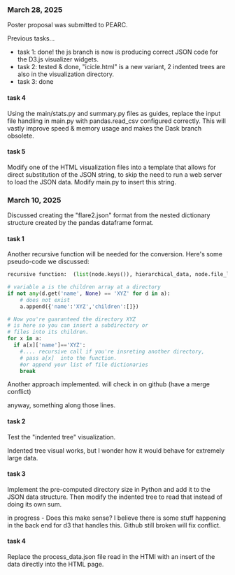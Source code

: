 
### March 28, 2025
Poster proposal was submitted to PEARC.

Previous tasks...
- task 1: done! the js branch is now is producing correct JSON code for the D3.js visualizer widgets.
- task 2: tested & done, "icicle.html" is a new variant, 2 indented trees are also in the visualization directory. 
- task 3: done

#### task 4
Using the main/stats.py and summary.py files as guides, replace the input file handling in main.py with pandas.read_csv configured correctly. This will vastly improve speed & memory usage and makes the Dask branch obsolete. 

#### task 5
Modify one of the HTML visualization files into a template that allows for direct substitution of the JSON string, to skip the need to run a web server to load the JSON data. Modify main.py to insert this string. 

### March 10, 2025

Discussed creating the "flare2.json" format from the nested dictionary
structure created by the pandas dataframe format.

#### task 1
Another recursive function will be needed for the conversion. Here's some
pseudo-code we discussed:
```python
recursive function:  (list(node.keys()), hierarchical_data, node.file_list)

# variable a is the children array at a directory
if not any(d.get('name', None) == 'XYZ' for d in a):
    # does not exist
    a.append({'name':'XYZ','children':[]})

# Now you're guaranteed the directory XYZ 
# is here so you can insert a subdirectory or
# files into its children. 
for x in a:
  if a[x]['name']=='XYZ':
    #.... recursive call if you're insreting another directory, 
    # pass a[x]  into the function.
    #or append your list of file dictionaries
    break
```

Another approach implemented. will check in on github (have a merge conflict)

anyway, something along those lines. 

#### task 2
Test the "indented tree" visualization. 

Indented tree visual works, but I wonder how it would behave for extremely large data.

#### task 3
Implement the pre-computed directory size in Python and add it to the JSON data structure. 
Then modify the indented tree to read that instead of doing its own sum.

in progress - Does this make sense? I believe there is some stuff happening in the back end for d3 that handles this. Github still broken will fix conflict.

#### task 4
Replace the process_data.json file read in the HTMl with an insert of the data directly into the HTML page.
